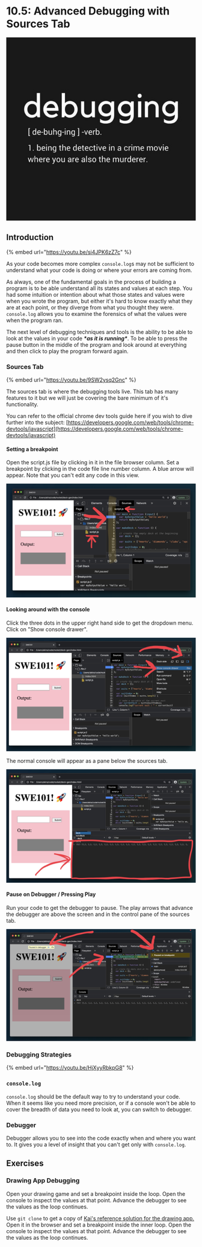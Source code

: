 # 10.5: Advanced Debugging with Sources Tab

![debugging meme](../.gitbook/assets/debugging.jpg)

## Introduction

{% embed url="https://youtu.be/si4JPK6zZ7c" %}

As your code becomes more complex `console.log`s may not be sufficient to understand what your code is doing or where your errors are coming from.

As always, one of the fundamental goals in the process of building a program is to be able understand all its states and values at each step. You had some intuition or intention about what those states and values were when you wrote the program, but either it's hard to know exactly what they are at each point, or they diverge from what you thought they were. `console.log` allows you to examine the forensics of what the values were when the program ran.

The next level of debugging techniques and tools is the ability to be able to look at the values in your code _**\*as it is running\***_. To be able to press the pause button in the middle of the program and look around at everything and then click to play the program forward again.

### Sources Tab

{% embed url="https://youtu.be/9SW2ysq2Gnc" %}

The sources tab is where the debugging tools live. This tab has many features to it but we will just be covering the bare minimum of it's functionality.

You can refer to the official chrome dev tools guide here if you wish to dive further into the subject: [https://developers.google.com/web/tools/chrome-devtools/javascript](https://developers.google.com/web/tools/chrome-devtools/javascript)

#### Setting a breakpoint

Open the script.js file by clicking in it in the file browser column. Set a breakpoint by clicking in the code file line number column. A blue arrow will appear. Note that you can't edit any code in this view.

![](../.gitbook/assets/screen-shot-2020-09-04-at-6.26.25-pm.jpg)

#### Looking around with the console

Click the three dots in the upper right hand side to get the dropdown menu. Click on "Show console drawer".

![](../.gitbook/assets/screen-shot-2020-09-04-at-6.26.57-pm.jpg)

The normal console will appear as a pane below the sources tab.

![](../.gitbook/assets/screen-shot-2020-09-04-at-6.27.27-pm.jpg)

#### Pause on Debugger / Pressing Play

Run your code to get the debugger to pause. The play arrows that advance the debugger are above the screen and in the control pane of the sources tab.

![](../.gitbook/assets/screen-shot-2020-09-04-at-6.37.45-pm.jpg)

### Debugging Strategies

{% embed url="https://youtu.be/HjXyyRbkpG8" %}

### `console.log`

`console.log` should be the default way to try to understand your code. When it seems like you need more precision, or if a console won't be able to cover the breadth of data you need to look at, you can switch to debugger.

### Debugger

Debugger allows you to see into the code exactly when and where you want to. It gives you a level of insight that you can't get only with `console.log`.

## Exercises

### Drawing App Debugging

Open your drawing game and set a breakpoint inside the loop. Open the console to inspect the values at that point. Advance the debugger to see the values as the loop continues.

Use `git clone` to get a copy of [Kai's reference solution for the drawing app. ](https://github.com/kai-rocket/basics-drawing)Open it in the browser and set a breakpoint inside the inner loop. Open the console to inspect the values at that point. Advance the debugger to see the values as the loop continues.
